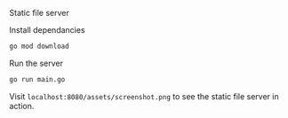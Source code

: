 Static file server

Install dependancies

```bash
go mod download
```

Run the server

```bash
go run main.go
```

Visit `localhost:8080/assets/screenshot.png` to see the static file server in action.
